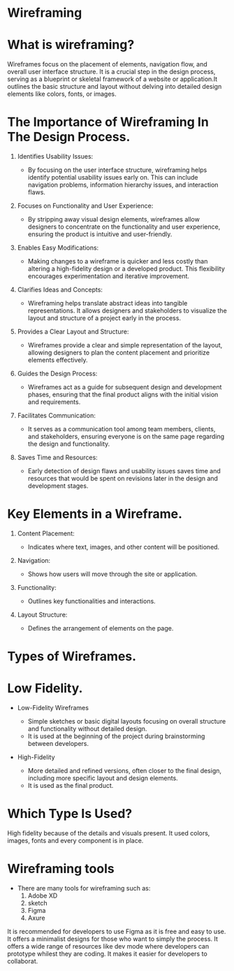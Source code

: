 # Wireframing
# 

# What is wireframing?

Wireframes focus on the placement of elements, navigation flow, and overall user interface structure. It  is a crucial step in the design process, serving as a blueprint or skeletal framework of a website or application.It outlines the basic structure and layout without delving into detailed design elements like colors, fonts, or images.


# The Importance of Wireframing In The Design Process.

1. Identifies Usability Issues:
   - By focusing on the user interface structure, wireframing helps identify potential usability issues early on. This can include navigation problems, information hierarchy issues, and interaction flaws.
  
2. Focuses on Functionality and User Experience:
   - By stripping away visual design elements, wireframes allow designers to concentrate on the functionality and user experience, ensuring the product is intuitive and user-friendly.

3. Enables Easy Modifications:
   - Making changes to a wireframe is quicker and less costly than altering a high-fidelity design or a developed product. This flexibility encourages experimentation and iterative improvement.
  
4. Clarifies Ideas and Concepts:
   - Wireframing helps translate abstract ideas into tangible representations. It allows designers and stakeholders to visualize the layout and structure of a project early in the process.

5. Provides a Clear Layout and Structure:
   - Wireframes provide a clear and simple representation of the layout, allowing designers to plan the content placement and prioritize elements effectively.
  
6. Guides the Design Process:
   - Wireframes act as a guide for subsequent design and development phases, ensuring that the final product aligns with the initial vision and requirements.

7. Facilitates Communication:
   - It serves as a communication tool among team members, clients, and stakeholders, ensuring everyone is on the same page regarding the design and functionality.
  
8. Saves Time and Resources:
   - Early detection of design flaws and usability issues saves time and resources that would be spent on revisions later in the design and development stages.
  


# Key Elements in a Wireframe.

1. Content Placement:
   -  Indicates where text, images, and other content will be positioned.
  
2. Navigation:
   - Shows how users will move through the site or application.

3. Functionality:
   - Outlines key functionalities and interactions.
  
4. Layout Structure:
   - Defines the arrangement of elements on the page.


# Types of Wireframes.
#

# Low Fidelity.

- Low-Fidelity Wireframes
   - Simple sketches or basic digital layouts focusing on overall structure and functionality without detailed design.
   - It is used at the beginning of the project during brainstorming between developers.
  
- High-Fidelity
   - More detailed and refined versions, often closer to the final design, including more specific layout and design elements.
   - It is used as the final product.

# Which Type Is Used?

High fidelity because of the details and visuals present. It used colors, images, fonts and every component is in place.

# Wireframing tools
- There are many tools for wireframing such as:
  1. Adobe XD
  2. sketch
  3. Figma
  4. Axure
 
It is recommended for developers to use Figma as it is free and easy to use. It offers a minimalist designs for those who want to simply the process.
It offers a wide range of resources like dev mode where developers can prototype whilest they are coding. It makes it easier for developers to collaborat.



